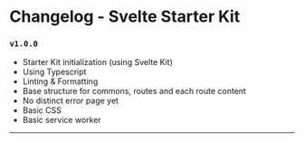 # Changelog - Svelte Starter Kit

### `v1.0.0`

-   Starter Kit initialization (using Svelte Kit)
-   Using Typescript
-   Linting & Formatting
-   Base structure for commons, routes and each route content
-   No distinct error page yet
-   Basic CSS
-   Basic service worker

---
